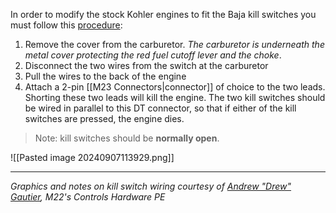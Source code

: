 In order to modify the stock Kohler engines to fit the Baja kill switches you must follow this [procedure](https://www.bajasae.net/cdsweb/gen/DownloadDocument.aspx?DocumentID=f5be54aa-643d-402c-96ed-0d688acb7739):
1. Remove the cover from the carburetor. *The carburetor is underneath the metal cover protecting the red fuel cutoff lever and the choke*.
2. Disconnect the two wires from the switch at the carburetor
3. Pull the wires to the back of the engine
4. Attach a 2-pin [[M23 Connectors|connector]] of choice to the two leads. Shorting these two leads will kill the engine.
The two kill switches should be wired in parallel to this DT connector, so that if either of the kill switches are pressed, the engine dies.
> Note: kill switches should be **normally open**.


![[Pasted image 20240907113929.png]]

***
*Graphics and notes on kill switch wiring courtesy of [Andrew "Drew" Gautier](https://www.linkedin.com/in/andrewjgautier/), M22's Controls Hardware PE*
